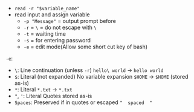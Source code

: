 * `read -r "$variable_name"`
* read input and assign variable
    * `-p "Message"` = output prompt before
    * `-r` = `\` = do not escape with `\`
    * `-t` = waiting time
    * `-s` = for entering password    
    * `-e` = edit mode(Allow some short cut key of bash)

`-e`:

* `\`:  Line continuation (unless `-r`)  `hello\ world` → `hello world` 
* `$`:  Literal (not expanded)  No variable expansion `$HOME` → `$HOME` (stored as-is) 
* `*`:  Literal  `*.txt` → `*.txt` 
* `"`, `'`:  Literal  Quotes stored as-is 
* `Spaces`:  Preserved if in quotes or escaped  `"  spaced  "` 

